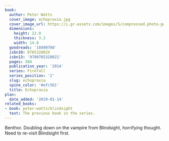 ```yaml
---
book:
  author: Peter Watts
  cover_image: echopraxia.jpg
  cover_image_url: https://i.gr-assets.com/images/S/compressed.photo.goodreads.com/books/1380224957l/18490708._SX98_.jpg
  dimensions:
    height: 22.0
    thickness: 3.2
    width: 14.8
  goodreads: '18490708'
  isbn10: 076532802X
  isbn13: '9780765328021'
  pages: 384
  publication_year: '2014'
  series: Firefall
  series_position: '2'
  slug: echopraxia
  spine_color: '#efc561'
  title: Echopraxia
plan:
  date_added: '2019-01-14'
related_books:
- book: peter-watts/blindsight
  text: The previous book in the series.
---
```


Benthor. Doubling down on the vampire from Blindsight, horrifying thought. Need to re-visit Blindsight first.
